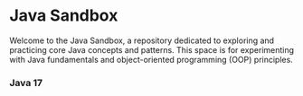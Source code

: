 # Java Sandbox
Welcome to the Java Sandbox, a repository dedicated to exploring and practicing core Java concepts and patterns. This space is for experimenting with Java fundamentals and object-oriented programming (OOP) principles.

### Java 17
